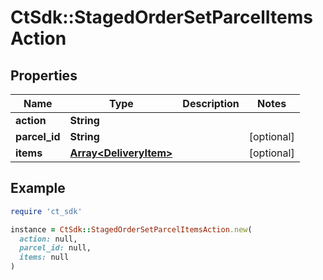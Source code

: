 # CtSdk::StagedOrderSetParcelItemsAction

## Properties

| Name | Type | Description | Notes |
| ---- | ---- | ----------- | ----- |
| **action** | **String** |  |  |
| **parcel_id** | **String** |  | [optional] |
| **items** | [**Array&lt;DeliveryItem&gt;**](DeliveryItem.md) |  | [optional] |

## Example

```ruby
require 'ct_sdk'

instance = CtSdk::StagedOrderSetParcelItemsAction.new(
  action: null,
  parcel_id: null,
  items: null
)
```

